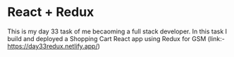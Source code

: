 # React + Redux

This is my day 33 task of me becaoming a full stack developer. In this task I build and deployed a Shopping Cart React app using Redux for GSM (link:- https://day33redux.netlify.app/)
